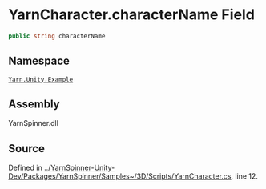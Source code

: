 <!-- This file was generated by a tool. Do not edit this file by hand. -->

# YarnCharacter.characterName Field


```csharp
public string characterName
```



## Namespace
[`Yarn.Unity.Example`](/api/csharp/yarn.unity.example/README.md)

## Assembly
YarnSpinner.dll

## Source
Defined in [../YarnSpinner-Unity-Dev/Packages/YarnSpinner/Samples~/3D/Scripts/YarnCharacter.cs](https://github.com/YarnSpinnerTool/YarnSpinner-Unity//blob/develop/Samples~/3D/Scripts/YarnCharacter.cs#L12), line 12.

